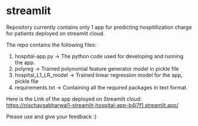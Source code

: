 # streamlit
Repository currently contains only 1 app for predicting hospitilization charge for patients deployed on streamlit cloud.

The repo contains the following files: 

1. hospital-app.py -> The python code used for developing and running the app.
2. polyreg -> Trained polynomial feature generator model in pickle file
3. hospital_L1_LR_model -> Trained linear regression model for the app, pickle file
4. requirements.txt -> Containing all the required packages in text format.

Here is the Link of the app deployed on Streamlit cloud:
https://nischaysabharwal1-streamlit-hospital-app-b4i7f1.streamlit.app/

Please use and give your feedback :) 
